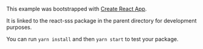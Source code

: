 This example was bootstrapped with [Create React App](https://github.com/facebook/create-react-app).

It is linked to the react-sss package in the parent directory for development purposes.

You can run `yarn install` and then `yarn start` to test your package.
